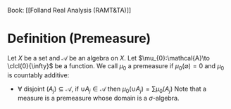Book: [[Folland Real Analysis (RAMT&TA)]]
# Definition (Premeasure)
Let $X$ be a set and $\mathcal{A}$ be an algebra on $X$.
Let $\mu_{0}:\mathcal{A}\to \clcl{0}{\infty}$ be a function.
We call $\mu_{0}$ a premeasure if $\mu_{0}(\emptyset)=0$ and $\mu_{0}$ is countably additive:
- $\forall$ disjoint $(A_{j})\subseteq \mathcal{A}$, if $\cup A_{j}\in \mathcal{A}$ then $\mu_{0}(\cup A_{j})=\sum \mu_{0} (A_{j})$
Note that a measure is a premeasure whose domain is a $\sigma$-algebra.